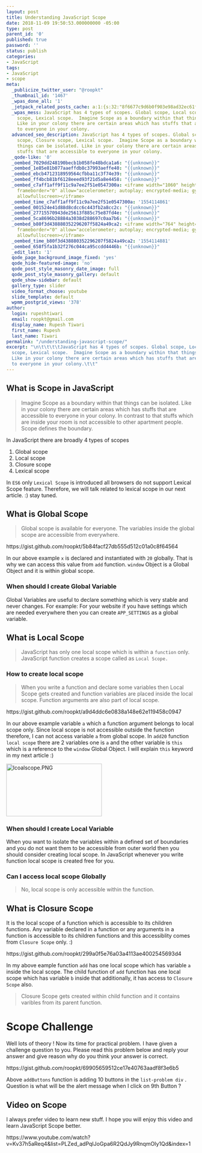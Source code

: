 ```yaml
---
layout: post
title: Understanding JavaScript Scope
date: 2018-11-09 19:50:53.000000000 -05:00
type: post
parent_id: '0'
published: true
password: ''
status: publish
categories:
- JavaScript
tags:
- JavaScript
- scope
meta:
  _publicize_twitter_user: "@roopkt"
  _thumbnail_id: '1467'
  _wpas_done_all: '1'
  _jetpack_related_posts_cache: a:1:{s:32:"8f6677c9d6b0f903e98ad32ec61f8deb";a:2:{s:7:"expires";i:1609237655;s:7:"payload";a:3:{i:0;a:1:{s:2:"id";i:2537;}i:1;a:1:{s:2:"id";i:2545;}i:2;a:1:{s:2:"id";i:2542;}}}}
  _wpas_mess: JavaScript has 4 types of scopes. Global scope, Local scope, Closure
    scope, Lexical scope.  Imagine Scope as a boundary within that things can be isolated.
    Like in your colony there are certain areas which has stuffs that are accessible
    to everyone in your colony.
  advanced_seo_description: JavaScript has 4 types of scopes. Global scope, Local
    scope, Closure scope, Lexical scope.  Imagine Scope as a boundary within that
    things can be isolated. Like in your colony there are certain areas which has
    stuffs that are accessible to everyone in your colony.
  _qode-like: '0'
  _oembed_7029dd248190becb1b058fe48bdca1a6: "{{unknown}}"
  _oembed_1e85e81b077aaeffdb8c37993aeffe40: "{{unknown}}"
  _oembed_ebcb4712318959564cfbba11c3f74e39: "{{unknown}}"
  _oembed_ff4bcb81bf6128eeed93f21d5a8e4458: "{{unknown}}"
  _oembed_c7aff1aff9f11c9a7ee2f51e0547300a: <iframe width="1060" height="596" src="https://www.youtube.com/embed/videoseries?list=PLZed_adPqIJoGpa6R2QdJy9RnqmOIy1Qd"
    frameborder="0" allow="accelerometer; autoplay; encrypted-media; gyroscope; picture-in-picture"
    allowfullscreen></iframe>
  _oembed_time_c7aff1aff9f11c9a7ee2f51e0547300a: '1554114861'
  _oembed_001524e41d88d8cdcc6c443fb2a8cc2c: "{{unknown}}"
  _oembed_27715570943de25613f885c75e87fd4e: "{{unknown}}"
  _oembed_5ca8696b28884a3038d288697c0aa7b6: "{{unknown}}"
  _oembed_b80f3d438880352296207f5824a49ca2: <iframe width="764" height="430" src="https://www.youtube.com/embed/videoseries?list=PLZed_adPqIJoGpa6R2QdJy9RnqmOIy1Qd"
    frameborder="0" allow="accelerometer; autoplay; encrypted-media; gyroscope; picture-in-picture"
    allowfullscreen></iframe>
  _oembed_time_b80f3d438880352296207f5824a49ca2: '1554114881'
  _oembed_658f5fa1b32f276c044ca95ccdd4446b: "{{unknown}}"
  _edit_last: '1'
  qode_page_background_image_fixed: 'yes'
  qode_hide-featured-image: 'no'
  qode_post_style_masonry_date_image: full
  qode_post_style_masonry_gallery: default
  qode_show-sidebar: default
  gallery_type: slider
  video_format_choose: youtube
  slide_template: default
  wpmm_postgrid_views: '378'
author:
  login: rupeshtiwari
  email: roopkt@gmail.com
  display_name: Rupesh Tiwari
  first_name: Rupesh
  last_name: Tiwari
permalink: "/understanding-javascript-scope/"
excerpt: "\n\t\t\t\tJavaScript has 4 types of scopes. Global scope, Local scope, Closure
  scope, Lexical scope.  Imagine Scope as a boundary within that things can be isolated.
  Like in your colony there are certain areas which has stuffs that are accessible
  to everyone in your colony.\t\t"
---
```

<h2>What is Scope in JavaScript</h2>
<blockquote><p>Imagine Scope as a boundary within that things can be isolated. Like in your colony there are certain areas which has stuffs that are accessible to everyone in your colony. In contrast to that stuffs which are inside your room is not accessible to other apartment people. Scope defines the boundary.</p></blockquote>
<p>In JavaScript there are broadly 4 types of scopes</p>
<ol>
<li>Global scope</li>
<li>Local scope</li>
<li>Closure scope</li>
<li>Lexical scope</li>
</ol>
<p>In <code>ES6</code> only <code>Lexical Scope</code> is introduced all browsers do not support Lexical Scope feature. Therefore, we will talk related to lexical scope in our next article. :) stay tuned.</p>
<h2>What is Global Scope</h2>
<blockquote><p>Global scope is available for everyone. The variables inside the global scope are accessible from everywhere.</p></blockquote>
<p>https://gist.github.com/roopkt/5b84facf27db555d512c01a0c8f64564</p>
<p>In our above example <code>x</code> is declared and instantiated with <code>20</code> globally. That is why we can access this value from <code>add</code> function. <code>window</code> Object is a Global Object and it is within global scope.</p>
<h3>When should I create Global Variable</h3>
<p>Global Variables are useful to declare something which is very stable and never changes. For example: For your website if you have settings which are needed everywhere then you can create <code>APP_SETTINGS</code> as a global variable.</p>
<h2>What is Local Scope</h2>
<blockquote><p>JavaScript has only one local scope which is within a <code>function</code> only. JavaScript function creates a scope called as <code>Local Scope.</code></p></blockquote>
<h3>How to create local scope</h3>
<blockquote><p>When you write a function and declare some variables then Local Scope gets created and function variables are placed inside the local scope. Function arguments are also part of local scope.</p></blockquote>
<p>https://gist.github.com/roopkt/a9d4ddc6e0838a148e62e119458c0947</p>
<p>In our above example variable <code>a</code> which a function argument belongs to local scope only. Since local scope is not accessible outside the function therefore, I can not access variable <code>a</code> from global scope. In <code>add20</code> function <code>local scope</code> there are 2 variables one is <code>a</code> and the other variable is <code>this</code> which is a reference to the <code>window</code> Global Object. I will explain <code>this</code> keyword in my next article :)</p>
<p><img class="alignnone size-full wp-image-696" src="{{ site.baseurl }}/assets/2018/11/lcoalscope.png" alt="lcoalscope.PNG" width="254" height="140" /></p>
<h3>When should I create Local Variable</h3>
<p>When you want to isolate the variables within a defined set of boundaries and you do not want them to be accessible from outer world then you should consider creating local scope. In JavaScript whenever you write function local scope is created free for you.</p>
<h3>Can I access local scope Globally</h3>
<blockquote><p>No, local scope is only accessible within the function.</p></blockquote>
<h2>What is Closure Scope</h2>
<p>It is the local scope of a function which is accessible to its children functions. Any variable declared in a function or any arguments in a function is accessible to its children functions and this accessiblity comes from <code>Closure Scope</code> only. :)</p>
<p>https://gist.github.com/roopkt/299a0f5e76a03a4113ae4002545693d4</p>
<p>In my above eample function <code>add</code> has one local scope which has variable <code>a</code> inside the local scope. The child function of <code>add</code> function has one local scope which has variable <code>b</code> inside that additionally, it has access to <code>Closure Scope</code> also.</p>
<blockquote><p>Closure Scope gets created within child function and it contains varibles from its parent function.</p></blockquote>
<h1>Scope Challenge</h1>
<p>Well lots of theory ! Now its time for practical problem. I have given a challenge question to you. Please read this problem below and reply your answer and give reason why do you think your answer is correct.</p>
<p>https://gist.github.com/roopkt/69905659512ce17e40763aadf8f3e6b5</p>
<p>Above <code>addButtons</code> function is adding 10 buttons in the <code>list-problem div</code> . Question is what will be the alert message when I click on 9th Button ?</p>
<h2>Video on Scope</h2>
<p>I always prefer video to learn new stuff. I hope you will enjoy this video and learn JavaScript Scope better.</p>
<p>https://www.youtube.com/watch?v=Kv37h5aReq4&amp;list=PLZed_adPqIJoGpa6R2QdJy9RnqmOIy1Qd&amp;index=1</p>
<p>&nbsp;</p>
